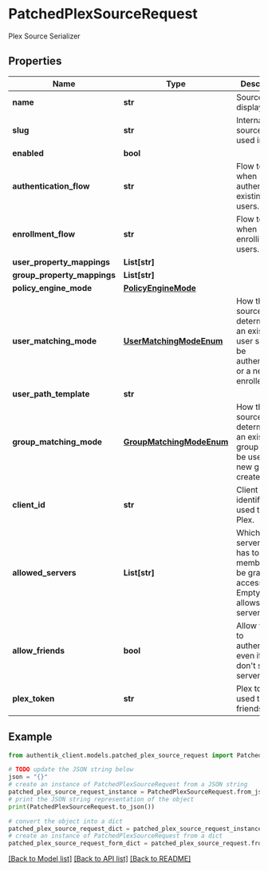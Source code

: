 # PatchedPlexSourceRequest

Plex Source Serializer

## Properties

Name | Type | Description | Notes
------------ | ------------- | ------------- | -------------
**name** | **str** | Source&#39;s display Name. | [optional] 
**slug** | **str** | Internal source name, used in URLs. | [optional] 
**enabled** | **bool** |  | [optional] 
**authentication_flow** | **str** | Flow to use when authenticating existing users. | [optional] 
**enrollment_flow** | **str** | Flow to use when enrolling new users. | [optional] 
**user_property_mappings** | **List[str]** |  | [optional] 
**group_property_mappings** | **List[str]** |  | [optional] 
**policy_engine_mode** | [**PolicyEngineMode**](PolicyEngineMode.md) |  | [optional] 
**user_matching_mode** | [**UserMatchingModeEnum**](UserMatchingModeEnum.md) | How the source determines if an existing user should be authenticated or a new user enrolled. | [optional] 
**user_path_template** | **str** |  | [optional] 
**group_matching_mode** | [**GroupMatchingModeEnum**](GroupMatchingModeEnum.md) | How the source determines if an existing group should be used or a new group created. | [optional] 
**client_id** | **str** | Client identifier used to talk to Plex. | [optional] 
**allowed_servers** | **List[str]** | Which servers a user has to be a member of to be granted access. Empty list allows every server. | [optional] 
**allow_friends** | **bool** | Allow friends to authenticate, even if you don&#39;t share a server. | [optional] 
**plex_token** | **str** | Plex token used to check friends | [optional] 

## Example

```python
from authentik_client.models.patched_plex_source_request import PatchedPlexSourceRequest

# TODO update the JSON string below
json = "{}"
# create an instance of PatchedPlexSourceRequest from a JSON string
patched_plex_source_request_instance = PatchedPlexSourceRequest.from_json(json)
# print the JSON string representation of the object
print(PatchedPlexSourceRequest.to_json())

# convert the object into a dict
patched_plex_source_request_dict = patched_plex_source_request_instance.to_dict()
# create an instance of PatchedPlexSourceRequest from a dict
patched_plex_source_request_form_dict = patched_plex_source_request.from_dict(patched_plex_source_request_dict)
```
[[Back to Model list]](../README.md#documentation-for-models) [[Back to API list]](../README.md#documentation-for-api-endpoints) [[Back to README]](../README.md)


